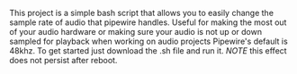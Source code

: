 This project is a simple bash script that allows you to easily change the sample rate of audio that pipewire handles.
Useful for making the most out of your audio hardware or making sure your audio is not up or down sampled for playback when working on audio projects
Pipewire's default is 48khz. To get started just download the .sh file and run it. *NOTE* this effect does not persist after reboot.
